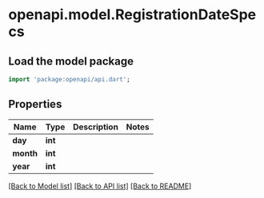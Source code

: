 # openapi.model.RegistrationDateSpecs

## Load the model package
```dart
import 'package:openapi/api.dart';
```

## Properties
Name | Type | Description | Notes
------------ | ------------- | ------------- | -------------
**day** | **int** |  | 
**month** | **int** |  | 
**year** | **int** |  | 

[[Back to Model list]](../README.md#documentation-for-models) [[Back to API list]](../README.md#documentation-for-api-endpoints) [[Back to README]](../README.md)


